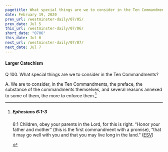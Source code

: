 ```yaml
---
pagetitle: What special things are we to consider in the Ten Commandments?
date: February 19, 2020
prev_url: /westminster-daily/07/05/
prev_date: Jul 5
this_url: /westminster-daily/07/06/
short_date: "0706"
this_date: Jul 6
next_url: /westminster-daily/07/07/
next_date: Jul 7
---
```


#### Larger Catechism

<span class="q">Q 100.</span> What special things are we to consider in the Ten Commandments?

<span class="q">A.</span> We are to consider, in the Ten Commandments, the preface, the substance of the commandments themselves, and several reasons annexed to some of them, the more to enforce them.[^fnref:wlc1]


[^fnref:wlc1]: <div class="esv"><h5>Ephesians 6:1-3</h5> <div class="esv-text"> <p id="p49006001.04-1"><span class="chapter-num" id="v49006001-1">6:1&nbsp;</span>Children, obey your parents in the Lord, for this is right. &#8220;Honor your father and mother&#8221; (this is the first commandment with a promise), &#8220;that it may go well with you and that you may live long in the land.&#8221;  (<a href="http://www.esv.org" class="copyright">ESV</a>)</p> </div> </div>

